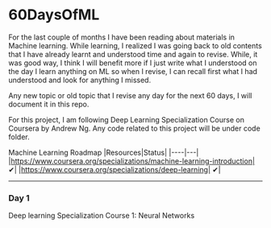 # 60DaysOfML

For the last couple of months I have been reading about materials in Machine learning. While learning, I realized I was going back to old contents that I have already learnt and understood time and again to revise. While, it was good way, I think I will benefit more if I just write what I understood on the day I learn anything on ML so when I revise, I can recall first what I had understood and look for anything I missed.

Any new topic or old topic that I revise any day for the next 60 days, I will document it in this repo. 

For this project, I am following Deep Learning Specialization Course on Coursera by Andrew Ng.
Any code related to this project will be under code folder.

Machine Learning Roadmap
|Resources|Status|
|----|---|
|https://www.coursera.org/specializations/machine-learning-introduction| ✔|
|https://www.coursera.org/specializations/deep-learning| ✔|

---

### Day 1
Deep learning Specialization Course 1: 
Neural Networks
